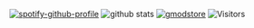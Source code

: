 [![spotify-github-profile](https://spotify-github-profile.vercel.app/api/view?uid=owain.jones74&cover_image=true&theme=default)](https://spotify-github-profile.vercel.app/api/view?uid=owain.jones74&redirect=true)
![github stats](https://github-readme-stats.vercel.app/api?username=owainjones74&show_icons=true&theme=synthwave)
[![gmodstore](https://0wain.xyz/gms-git-readme?id=76561198058562944)](https://www.gmodstore.com/users/owain)
<img alt="Visitors" src="https://visitor-badge.laobi.icu/badge?page_id=owainjones74"/>
